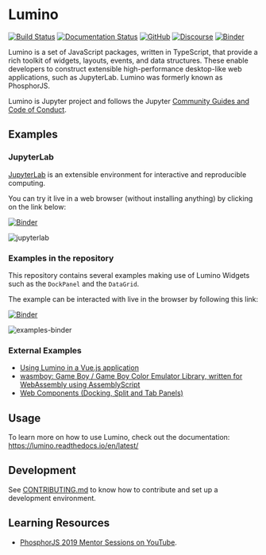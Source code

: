 # Lumino

[![Build Status](https://github.com/jupyterlab/lumino/workflows/Tests/badge.svg?branch=main)](https://github.com/jupyterlab/lumino/actions?query=branch%3Amain+workflow%3A%22Tests%22)
[![Documentation Status](https://readthedocs.org/projects/jupyterlab/badge/?version=latest)](https://lumino.readthedocs.io/en/latest/)
[![GitHub](https://img.shields.io/badge/issue_tracking-github-blue.svg)](https://github.com/jupyterlab/lumino/issues)
[![Discourse](https://img.shields.io/badge/help_forum-discourse-blue.svg)](https://discourse.jupyter.org/c/jupyterlab)
[![Binder](https://mybinder.org/badge_logo.svg)](https://mybinder.org/v2/gh/jupyterlab/lumino/main?urlpath=lab/tree/examples)

Lumino is a set of JavaScript packages, written in TypeScript, that provide
a rich toolkit of widgets, layouts, events, and data structures. These enable
developers to construct extensible high-performance desktop-like web
applications, such as JupyterLab. Lumino was formerly known as PhosphorJS.

Lumino is Jupyter project and follows the Jupyter
[Community Guides and Code of Conduct](https://jupyter.readthedocs.io/en/latest/community/content-community.html).

## Examples

### JupyterLab

[JupyterLab](https://github.com/jupyterlab/jupyterlab) is an extensible environment for interactive and reproducible computing.

You can try it live in a web browser (without installing anything) by clicking on the link below:

[![Binder](https://mybinder.org/badge_logo.svg)](https://mybinder.org/v2/gh/jupyterlab/lumino/main?urlpath=lab/tree/examples)

![jupyterlab](https://user-images.githubusercontent.com/591645/133745885-8905be8e-afc0-466d-afda-21ed3cf0d813.png)

### Examples in the repository

This repository contains several examples making use of Lumino Widgets such as the `DockPanel` and the `DataGrid`.

The example can be interacted with live in the browser by following this link:

[![Binder](https://mybinder.org/badge_logo.svg)](https://mybinder.org/v2/gh/jupyterlab/lumino/main?urlpath=lab/tree/examples)

![examples-binder](https://user-images.githubusercontent.com/591645/133746521-ca0debce-f453-417b-bca3-60d10044857f.gif)

### External Examples

- [Using Lumino in a Vue.js application](https://github.com/kinow/vue-lumino)
- [wasmboy: Game Boy / Game Boy Color Emulator Library, written for WebAssembly using AssemblyScript](https://github.com/torch2424/wasmboy)
- [Web Components (Docking, Split and Tab Panels)](http://hpcc-systems.github.io/Visualization/components/README.html)

## Usage

To learn more on how to use Lumino, check out the documentation: https://lumino.readthedocs.io/en/latest/

## Development

See [CONTRIBUTING.md](./CONTRIBUTING.md) to know how to contribute and set up
a development environment.

## Learning Resources

- [PhosphorJS 2019 Mentor Sessions on YouTube](https://www.youtube.com/channel/UCejhDXmzOrxhsTsQBWe-pww/videos).
